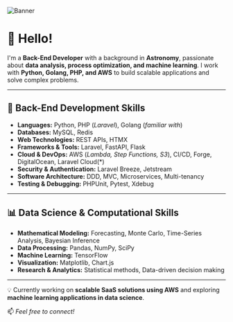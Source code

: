 ![Banner](https://imagekit.io/tools/asset-public-link?detail=%7B%22name%22%3A%22github-header-image.png%22%2C%22type%22%3A%22image%2Fpng%22%2C%22signedurl_expire%22%3A%222028-03-02T18%3A45%3A00.150Z%22%2C%22signedUrl%22%3A%22https%3A%2F%2Fmedia-hosting.imagekit.io%2F%2Fc7f7656a7a1b4ea3%2Fgithub-header-image.png%3FExpires%3D1835635500%26Key-Pair-Id%3DK2ZIVPTIP2VGHC%26Signature%3DA7uoTp7alOVZ-jQR3SAmm6op4udkIEeAEMQjyvHCB~knA9P1KyCW9vbMC9B0q69NamgoXjQ0pjLhbtiVr5QjKkS5XUGY75fsdYRh6FQ-vukSroswYbTzjutrsvCgKTR82wmoMk-zEWbu2coMIgz17JfcRnYbgy4TFHKwERoI88kN99tiLOID2gS-m4wUeFGf4-ixkrIESnm-WrcywdNBNLobO8co5ntfU8KfLEh5ByVyyud5lp5GmPrC2pP~19s8Uu3ZnuqwZPL6rrdsX174M3U9dctlQvsc78llJWoKs9KUIXF8lqSYndW~WkWj0LZy-5lAWNILKUGoRiQ5pJppzg__%22%7D)

# 👋 Hello!  
I'm a **Back-End Developer** with a background in **Astronomy**, passionate about **data analysis, process optimization, and machine learning**. I work with **Python, Golang, PHP, and AWS** to build scalable applications and solve complex problems.  

---

## 🔧 Back-End Development Skills  

- **Languages:** Python, PHP (*Laravel*), Golang (*familiar with*)  
- **Databases:** MySQL, Redis  
- **Web Technologies:** REST APIs, HTMX  
- **Frameworks & Tools:** Laravel, FastAPI, Flask  
- **Cloud & DevOps:** AWS (*Lambda, Step Functions, S3*), CI/CD, Forge, DigitalOcean, Laravel Cloud(*)  
- **Security & Authentication:** Laravel Breeze, Jetstream  
- **Software Architecture:** DDD, MVC, Microservices, Multi-tenancy  
- **Testing & Debugging:** PHPUnit, Pytest, Xdebug  

---

## 📊 Data Science & Computational Skills  

- **Mathematical Modeling:** Forecasting, Monte Carlo, Time-Series Analysis, Bayesian Inference  
- **Data Processing:** Pandas, NumPy, SciPy  
- **Machine Learning:** TensorFlow  
- **Visualization:** Matplotlib, Chart.js  
- **Research & Analytics:** Statistical methods, Data-driven decision making  

---

💡 Currently working on **scalable SaaS solutions using AWS** and exploring **machine learning applications in data science**.  

📫 *Feel free to connect!*  
